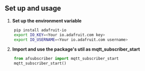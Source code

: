 ## Set up and usage
1. **Set up the environment variable**
```bash
    pip install adafruit-io
    export IO_KEY=<Your io.adafruit.com key>
    export IO_USERNAME=<Your io.adafruit.com username>
```

2. **Import and use the package's util as mqtt_subscriber_start**
```python
    from afsubscriber import mqtt_subscriber_start
    mqtt_subscriber_start()
```